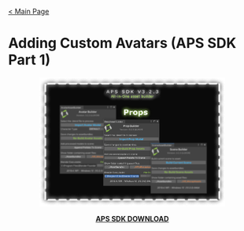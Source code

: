 [< Main Page](https://github.com/guiglass/LUXOR/blob/gh-pages/index.md)

# Adding Custom Avatars (APS SDK Part 1)

<p align="center">
  <a href="">
     <img width="75%" height="15%" src="img/aps sdk prop builder main.png">
  </a>
</p>

<p align="center">
  <b><a href=https://github.com/guiglass/LUXOR/blob/gh-pages/APS_SDK.unitypackage?raw=true>APS SDK DOWNLOAD</a></b>
</p>

